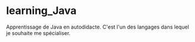 # learning_Java

Apprentissage de Java en autodidacte. C'est l'un des langages dans lequel je souhaite me spécialiser.
